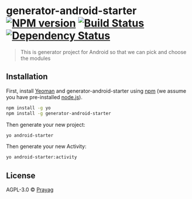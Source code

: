 # generator-android-starter [![NPM version][npm-image]][npm-url] [![Build Status][travis-image]][travis-url] [![Dependency Status][daviddm-image]][daviddm-url]
> This is generator project for Android so that we can pick and choose the modules

## Installation

First, install [Yeoman](http://yeoman.io) and generator-android-starter using [npm](https://www.npmjs.com/) (we assume you have pre-installed [node.js](https://nodejs.org/)).

```bash
npm install -g yo
npm install -g generator-android-starter
```

Then generate your new project:

```bash
yo android-starter
```

Then generate your new Activity:

```bash
yo android-starter:activity
```
## License

AGPL-3.0 © [Prayag]()


[npm-image]: https://badge.fury.io/js/generator-android-starter.svg
[npm-url]: https://npmjs.org/package/generator-android-starter
[travis-image]: https://travis-ci.com/mittalprayag25/generator-android-starter.svg?branch=master
[travis-url]: https://travis-ci.com/mittalprayag25/generator-android-starter
[daviddm-image]: https://david-dm.org/mittalprayag25/generator-android-starter.svg?theme=shields.io
[daviddm-url]: https://david-dm.org/mittalprayag25/generator-android-starter
